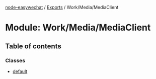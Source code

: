 [node-easywechat](../README.md) / [Exports](../modules.md) / Work/Media/MediaClient

# Module: Work/Media/MediaClient

## Table of contents

### Classes

- [default](../classes/Work_Media_MediaClient.default.md)

